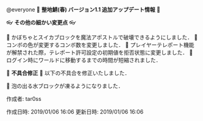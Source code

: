 @everyone 
:cherry_blossom:  **__整地鯖(春) バージョン1.1  追加アップデート情報__** :cherry_blossom:



:eyeglasses: **__その他の細かい変更点__** :eyeglasses:

:diamond_shape_with_a_dot_inside: かぼちゃとスイカブロックを魔法アポストルで破壊できるようにしました．
:diamond_shape_with_a_dot_inside: コンボの色が変更するコンボ数を変更しました．
:diamond_shape_with_a_dot_inside: プレイヤーテレポート機能が解禁された際，テレポート許可設定の初期値を拒否状態に変更しました．
:diamond_shape_with_a_dot_inside: ログイン時にワールドに移動するまでの時間が短縮されました．


:bow: **__不具合修正__** :bow: 
以下の不具合を修正いたしました．

:diamond_shape_with_a_dot_inside: 泡の出る水ブロックが凍るようになりました．

作成者: tar0ss

作成日時: 2019/01/06 16:06
更新日時: 2019/01/06 16:06